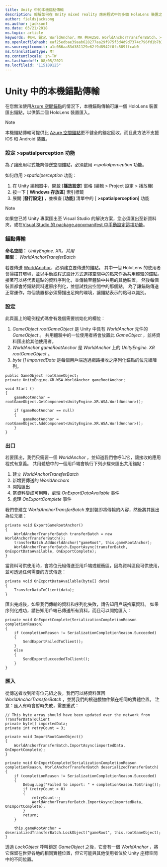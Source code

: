 ```yaml
---
title: Unity 中的本機錨點傳輸
description: 瞭解如何在 Unity mixed reality 應用程式中的多個 HoloLens 裝置之間傳輸錨點。
author: fieldsjacksong
ms.author: jacksonf
ms.date: 03/21/2018
ms.topic: article
keywords: 共用、錨定、WorldAnchor、MR 共用250、WorldAnchorTransferBatch、>spatialperception、傳輸、本機錨定、錨點匯出、錨點匯入
ms.openlocfilehash: eaf25edbae39aab628277aa29f975f3d4d9d7374c796fd1b7b159053d4a46b95
ms.sourcegitcommit: a1c086aa83d381129e62f9d8942f0fc889ffcab0
ms.translationtype: MT
ms.contentlocale: zh-TW
ms.lasthandoff: 08/05/2021
ms.locfileid: "115189125"
---
```

# <a name="local-anchor-transfers-in-unity"></a>Unity 中的本機錨點傳輸

在您無法使用<a href="/azure/spatial-anchors" target="_blank">Azure 空間錨點</a>的情況下，本機錨點傳輸可讓一個 HoloLens 裝置匯出錨點，以供第二個 HoloLens 裝置匯入。

>[!NOTE]
>本機錨點傳輸可提供比 <a href="/azure/spatial-anchors" target="_blank">Azure 空間錨點</a>更不健全的錨定回收，而且此方法不支援 IOS 和 Android 裝置。

### <a name="setting-the-spatialperception-capability"></a>設定 >spatialperception 功能

為了讓應用程式能夠傳送空間錨點，必須啟用 *>spatialperception* 功能。

如何啟用 *>spatialperception* 功能：
1. 在 Unity 編輯器中，開啟 [**播放設定**] 窗格 (編輯 > Project 設定 > 播放機) 
2. 按一下 [ **Windows 存放區**] 索引標籤
3. 展開 [**發行設定]** ，並檢查 [**功能]** 清單中的 [ **>spatialperception]** 功能

>[!NOTE]
>如果您已將 Unity 專案匯出至 Visual Studio 的解決方案，您必須匯出至新資料夾，或在[Visual Studio 的 package.appxmanifest 中手動設定這項功能](local-anchor-transfers-in-directx.md#set-up-your-app-to-use-the-spatialperception-capability)。

### <a name="anchor-transfer"></a>錨點傳輸

**命名空間：** *UnityEngine. XR。共用*<br>
**類型**： *WorldAnchorTransferBatch*

若要傳送 [WorldAnchor](../develop/unity/coordinate-systems-in-unity.md)，必須建立要傳送的錨點。 其中一個 HoloLens 的使用者會掃描其環境，並以手動或程式設計方式選擇空間中的點來作為共用體驗的錨點。 接著可以將代表這點的資料序列化，並傳輸至體驗中共用的其他裝置。 然後每個裝置都會將錨點資料還原序列化，並嘗試找出空間中的那個點。 為了讓錨點傳送正常運作，每個裝置都必須掃描出足夠的環境，讓錨點表示的點可以識別。

### <a name="setup"></a>設定

此頁面上的範例程式碼會有幾個需要初始化的欄位：
1. *GameObject rootGameObject* 是 Unity 中具有 *WorldAnchor* 元件的 *GameObject* 。 共用體驗中的一位使用者將會放置此 *GameObject* ，並將資料匯出給其他使用者。
2. *WorldAnchor gameRootAnchor* 是 *WorldAnchor* 上的 *UnityEngine. XR rootGameObject* 。
3. *byte [] importedData* 是每個用戶端透過網路接收之序列化錨點的位元組陣列。

```
public GameObject rootGameObject;
private UnityEngine.XR.WSA.WorldAnchor gameRootAnchor;

void Start ()
{
    gameRootAnchor = rootGameObject.GetComponent<UnityEngine.XR.WSA.WorldAnchor>();

    if (gameRootAnchor == null)
    {
        gameRootAnchor = rootGameObject.AddComponent<UnityEngine.XR.WSA.WorldAnchor>();
    }
}
```

### <a name="exporting"></a>出口

若要匯出，我們只需要一個 *WorldAnchor* ，並知道我們會呼叫它，讓接收的應用程式有意義。 共用體驗中的一個用戶端會執行下列步驟來匯出共用錨點：
1. 建立 *WorldAnchorTransferBatch*
2. 新增要傳送的 *WorldAnchors*
3. 開始匯出
4. 當資料變成可用時，處理 *OnExportDataAvailable* 事件
5. 處理 *OnExportComplete* 事件

我們會建立 *WorldAnchorTransferBatch* 來封裝即將傳輸的內容，然後將其匯出為位元組：

```
private void ExportGameRootAnchor()
{
    WorldAnchorTransferBatch transferBatch = new WorldAnchorTransferBatch();
    transferBatch.AddWorldAnchor("gameRoot", this.gameRootAnchor);
    WorldAnchorTransferBatch.ExportAsync(transferBatch, OnExportDataAvailable, OnExportComplete);
}
```

當資料可供使用時，會將位元組傳送至用戶端或緩衝區，因為資料區段可供使用，並可透過任何需要的方式傳送：

```
private void OnExportDataAvailable(byte[] data)
{
    TransferDataToClient(data);
}
```

匯出完成後，如果我們傳輸的資料和序列化失敗，請告知用戶端捨棄資料。 如果序列化成功，請告知用戶端已傳送所有資料，而且可以開始匯入：

```
private void OnExportComplete(SerializationCompletionReason completionReason)
{
    if (completionReason != SerializationCompletionReason.Succeeded)
    {
        SendExportFailedToClient();
    }
    else
    {
        SendExportSucceededToClient();
    }
}
```

### <a name="importing"></a>匯入

從傳送者收到所有位元組之後，我們可以將資料匯回 *WorldAnchorTransferBatch* ，並將我們的根遊戲物件鎖在相同的實體位置。 注意：匯入有時會暫時失敗，需要重試：

```
// This byte array should have been updated over the network from TransferDataToClient
private byte[] importedData;
private int retryCount = 3;

private void ImportRootGameObject()
{
    WorldAnchorTransferBatch.ImportAsync(importedData, OnImportComplete);
}

private void OnImportComplete(SerializationCompletionReason completionReason, WorldAnchorTransferBatch deserializedTransferBatch)
{
    if (completionReason != SerializationCompletionReason.Succeeded)
    {
        Debug.Log("Failed to import: " + completionReason.ToString());
        if (retryCount > 0)
        {
            retryCount--;
            WorldAnchorTransferBatch.ImportAsync(importedData, OnImportComplete);
        }
        return;
    }

    this.gameRootAnchor = deserializedTransferBatch.LockObject("gameRoot", this.rootGameObject);
}
```

透過 *LockObject* 呼叫鎖定 *GameObject* 之後，它會有一個 *WorldAnchor* ，將它保留在世界各地的相同實體位置，但它可能與其他使用者位於 Unity 座標空間中的不同位置。